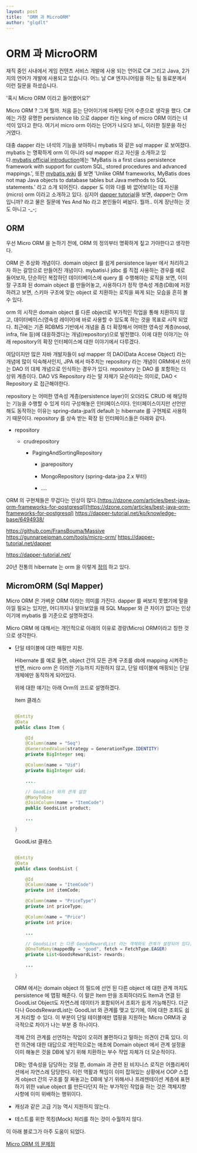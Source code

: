 ```yaml
---
layout: post
title:  "ORM 과 MicroORM"
author: "glqdlt"
---
```


# ORM 과 MicroORM

재직 중인 사내에서 게임 컨텐츠 서비스 개발에 사용 되는 언어로 C# 그리고 Java, 2가지의 언어가 개발에 사용되고 있습니다. 어느 날 C# 엔지니어링을 하는 팀 동료분께서 이런 질문을 하셨습니다.

 '혹시 Micro ORM 이라고 들어봤어요?' 

Micro ORM ? 그게 뭘까. 처음 듣는 단어이기에 마케팅 단어 수준으로 생각을 했다. C# 에는 가장 유명한 persistence lib 으로 dapper 라는 king of micro ORM 이라는 녀석이 있다고 한다. 여기서 micro orm 이라는 단어가 나오다 보니, 이러한 질문을 하신 거였다.

대충 dapper 라는 녀석의 기능을 보아하니 mybatis 와 같은 sql mapper 로 보여졌다. mybatis 는 명확하게 orm 이 아니라 sql mapper 라고 자신을 소개하고 있다.[mybatis official introduction](http://www.mybatis.org/mybatis-3/)에는 'MyBatis is a first class persistence framework with support for custom SQL, stored procedures and advanced mappings.', 또한 [mybatis wiki](https://en.wikipedia.org/wiki/MyBatis) 를 보면 'Unlike ORM frameworks, MyBatis does not map Java objects to database tables but Java methods to SQL statements.' 라고 소개 되어진다. dapper 도 이와 다를 바 없어보이는 데 자신을 (micro) orm 이라고 소개하고 있다. 심지어 [dapper tutorial](https://dapper-tutorial.net/)을 보면, dapper는 Orm 입니까? 라고 물은 질문에 Yes And No 라고 본인들이 써놨다. 뭘까.. 이게 장난하는 것도 아니고 -_-;


## ORM

우선 Micro ORM 을 논하기 전에, ORM 의 정의부터 명확하게 짚고 가야한다고 생각한다.

ORM 은 추상화 개념이다. domain object 를 쉽게 persistence layer 에서 처리하고자 하는 갈망으로 만들어진 개념이다. mybatis나 jdbc 를 직접 사용하는 경우를 예로 들어보자, 단순하던 복잡하던 데이터베이스에 query 를 수행해야는 로직을 보면, 이미 잘 구조화 된 domain object 를 만들어놓고, 사용하다가 정작 영속성 계층(DB)에 저장하려고 보면, 스키마 구조에 맞는 object 로 치환하는 로직을 짜게 되는 모습을 흔히 볼 수 있다.

orm 의 시작은 domain object 를 다른 object로 부가적인 작업을 통해 치환하지 않고, 데이터베이스(영속성 레이어)에 바로 사용할 수 있도록 하는 것을 목표로 시작 되었다. 최근에는 기존 RDBMS 기반에서 개념을 좀 더 확장해서 어떠한 영속성 계층(nosql, infra, file 등)에 대응하겠다는 개념(repository)으로 발전했다. 이에 대한 이야기는 아래 repository의 확장 인터페이스에 대한 이야기에서 다루겠다.

여담이지만 많은 자바 개발자들이 sql mapper 의 DAO(Data Accese Object) 라는 개념에 많이 익숙해서인지, JPA 에서 마주치는 repository 라는 개념이 ORM에서 쓰이는 DAO 의 대체 개념으로 인식하는 경우가 있다. repository 는 DAO 를 포함하는 더 상위 계층이다. DAO VS Repository 라는 말 자체가 모순이라는 의미로, DAO < Repository 로 접근해야한다.

repository 는 어떠한 영속성 계층(persistence layer)이 오더라도 CRUD 에 해당하는 기능을 수행할 수 있게 미리 구성해놓은 인터페이스이다. 인터페이스이지만 선언만 해도 동작하는 이유는 spring-data-jpa의 default 는 hibernate 를 구현체로 사용하기 때문이다.
repository 를 상속 받는 확장 된 인터페이스들은 아래와 같다.

- repository

    - crudrepository

        - PagingAndSortingRepository

            - jparepository

            - MongoRepository (spring-data-jpa 2.x 부터)

            - ....

        





ORM 의 구현체들은 무겁다는 인상이 많다.[https://dzone.com/articles/best-java-orm-frameworks-for-postgresql](https://dzone.com/articles/best-java-orm-frameworks-for-postgresql)
https://dapper-tutorial.net/ko/knowledge-base/6494938/

https://github.com/FransBouma/Massive
https://gunnarpeipman.com/tools/micro-orm/
https://dapper-tutorial.net/dapper

https://dapper-tutorial.net/

20년 전통의 hibernate 는 orm 을 이렇게 [정의](http://hibernate.org/orm/what-is-an-orm/) 하고 있다.

## MicromORM (Sql Mapper)

Micro ORM 은 가벼운 ORM 이라는 의미를 가진다. dapper 를 써보지 못했기에 말을 아낄 필요는 있지만, 어디까지나 알아보았을 때 SQL Mapper 와 큰 차이가 없다는 인상이기에 mybatis 를 기준으로 설명하겠다.

Micro ORM 에 대해서는 개인적으로 아래의 이유로 경량(Micro) ORM이라고 칭한 것으로 생각한다.

- 단일 테이블에 대한 매핑만 지원.

    Hibernate 를 예로 들면, object 간의 모든 관계 구조를 db에 mapping 시켜주는 반면, micro orm 은 이러한 기능까지 지원하지 않고, 단일 테이블에 매핑되는 단일 개체에만 동작하게 되어있다.

    위에 대한 얘기는 아래 Orm의 코드로 설명하겠다.

    Item 클래스
    ```java
    
    @Entity
    @Data
    public class Item {

        @Id
        @Column(name = "Seq")
        @GeneratedValue(strategy = GenerationType.IDENTITY)
        private BigInteger seq;

        @Column(name = "Uid")
        private BigInteger uid;

        ....

        // GoodList 와의 관계 설정
        @ManyToOne
        @JoinColumn(name = "ItemCode")
        public GoodsList product;

        ...

    }

    ```

    GoodList 클래스
    ```java
    
    @Entity
    @Data
    public class GoodsList {

        @Id
        @Column(name = "ItemCode")
        private int itemCode;

        @Column(name = "PriceType")
        private int priceType;

        @Column(name = "Price")
        private int price;

        ...

        // GoodsList 는 다른 GoodsRewardList 라는 객체와도 관계가 설정되어 있다.
        @OneToMany(mappedBy = "good", fetch = FetchType.EAGER)
        private List<GoodsRewardList> rewards;

        ...

    }

    ```

    ORM 에서는 domain object 의 필드에 선언 된 다른 object 에 대한 관계 까지도 persistence 에 맵핑 해준다. 이 말은 Item 만을 조회하더라도 Item과 연결 된 GoodList Object도 자연스레 데이터가 포함되어서 조회가 쉽게 가능해진다. 더군다나 GoodsRewardList는 GoodList 와 관계를 맺고 있기에, 이에 대한 조회도 쉽게 처리할 수 있다. 이 부분이 단일 테이블에만 맵핑을 지원하는 Micro ORM과 궁극적으로 차이가 나는 부분 중 하나이다. 
    
    객체 간의 관계를 선언하는 작업이 오히려 불편하다고 말하는 의견이 간혹 있다.  이런 의견에 대한 대답으로 개인적으로는 애초에 Domain object 에서 관계 설정을 이미 해놓은 것을 DB에 넣기 위해 치환하는 부수 작업 자체가 더 모순적이다. 
    
    DB는 영속성을 담당하는 것일 뿐, domain 과 관련 된 비지니스 로직은 어플리케이션에서 자연스레 담당한다. 이런 역활과 책임이 이미 잡혀있는 상황에서 OOP 스럽게 object 간의 구조를 잘 짜놓고는 DB에 넣기 위해서나 프레젠테이션 계층에 표현하기 위한 value object 를 만든다던지 하는 부가적인 작업을 하는 것은 객체지향 사항에 이미 위배하는 행위이다.

- 캐싱과 같은 고급 기능 역시 지원하지 않는다.

- 테스트를 위한 목킹(Mock) 처리를 하는 것이 수월하지 않다.

    


이 아래 블로그가 아주 도움이 되었다.

[Micro ORM 의 문제점](https://yaplex.com/blog/micro-orm-vs-orm)